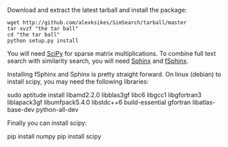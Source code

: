 Download and extract the latest tarball and install the package:

    wget http://github.com/alexksikes/SimSearch/tarball/master
    tar xvzf "the tar ball"
    cd "the tar ball"
    python setup.py install

You will need [SciPy][1] for sparse matrix multiplications. To combine full text search with similarity search, you will need [Sphinx][2] and [fSphinx][3].

Installing fSphinx and Sphinx is pretty straight forward. On linux (debian) to install scipy, you may need the following libraries:

sudo aptitude install libamd2.2.0 libblas3gf libc6 libgcc1 libgfortran3 liblapack3gf libumfpack5.4.0 libstdc++6 build-essential gfortran libatlas-base-dev python-all-dev

Finally you can install scipy:

pip install numpy
pip install scipy

[1]: http://www.scipy.org/
[2]: http://sphinxsearch.com/docs/current.html#installation
[3]: http://github.com/alexksikes/fSphinx/
